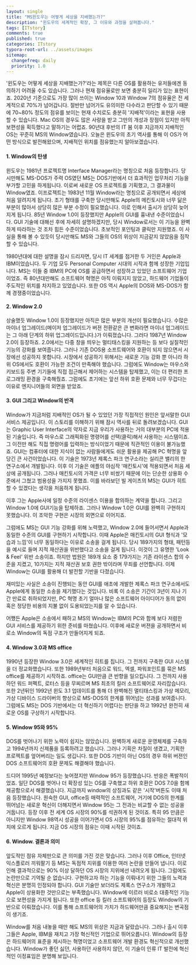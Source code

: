 ```yaml
---
layout: single
title: "MS윈도우는 어떻게 세상을 지배했는가?"
description: "윈도우의 세계적인 확장, 그 이유와 과정을 살펴봅니다."
tags: [ITstory]
comments: true
published: true
categories: ITstory
typora-root-url: ../assets/images
sitemap:
  changefreq: daily
  priority: 1.0
---
```


'윈도우는 어떻게 세상을 지배했는가?'라는 제목은 다른 OS를 활용하는 유저들에겐 동의하기 어려울 수도 있습니다. 그러나 현재 점유율로만 보면 충분히 일리가 있는 표현이죠. 2020년 기준으로도 가장 많이 쓰이는 Window 10과 Window 7의 점유율은 전 세계적으로 70%가 넘어갑니다. 절반만 넘어가도 유의미한 다수라고 판단할 수 있기 때문에 70~80% 정도의 점유를 보이는 현재 수치로도 충분히 '지배적'이라는 표현을 사용할 수 있습니다. Mac OS의 경우도 많은 사랑을 받고 그만의 개성과 장점이 있지만 아직 보편성을 획득했다고 말하기는 어렵죠. 90년대 후반의 IT 붐 이후 지금까지 지배적인 OS는 꾸준히 MS의 Window였습니다. 오늘은 윈도우의 초기 역사를 통해 이 OS가 어떤 방식으로 발전해왔으며, 지배적인 위치를 점유했는지 알아보겠습니다.

#### 1. Window의 탄생

윈도우는 1981년 프로젝트명 Interface Manager라는 명칭으로 처음 등장합니다. 당시만해도 MS-DOS가 주력 OS였던 MS는 DOS기반에서 더 효과적인 업무처리 기능을 부가할 고민을 하게됩니다. 이로써 새로운 OS 프로젝트를 기획했고, 그 결과물이 Window였죠. 이프로젝트는 1983년 11월 Window라는 명칭으로 공개되면서 세상에 처음 알려지게 됩니다. 초기 형태를 구축한 당시만해도 Apple의 메킨토시와 너무 닮은 부분이 많아서 상당히 많은 부분 수정이 필요했습니다. 이로 인해서 출시가 상당히 늦어지게 됩니다. 85년 Window 1.0이 등장했지만 Apple의 GUI를 흉내낸 수준이었습니다. GUI 기술에 대해선 후에 자세히 설명하겠지만, 당시 Window로서는 이 기능을 완벽하게 따라하는 것 조차 힘든 수준이었습니다. 초보적인 포인팅과 클릭만 지원했죠. 이 사실을 통해 볼 수 있듯이 당시만해도 MS와 그들의 OS의 위상이 지금같지 않았음을 짐작할 수 있습니다.

1980년대에 대한 설명을 잠시 드리자면, 당시 IT 세계를 점거한 두 거인은 Apple과 IBM이었습니다. 두 기업 모두 Personal Computer 시대의 시작과 함께 성장한 기업입니다. MS는 이들 중 IBM의 PC에 OS를 공급하면서 성장하고 있었던 소프트웨어 기업이었죠. 즉 80년대만해도 소프트웨어 혁명은 아직 이뤄지지 않았고, 하드웨어 기업들이 주도적인 위치를 차지하고 있었습니다. 또한 OS 역시 Apple의 DOS와 MS-DOS가 함께 경쟁중이었습니다.

#### 2. Window 2.0

상술했듯 Window 1.0이 등장했지만 아직은 많은 부분의 개선이 필요했습니다. 수많은 마이너 업그레이드(메이저 업그레이드가 버젼 전환같은 큰 변화라면 마이너 업그레이드는 그 아래 단계의 하위 업그레이드입니다.)가 이뤄졌습니다. 그러다 1987년 Window 2.0이 등장하죠. 2.0에서는 다중 창을 띄우는 멀티태스킹을 지원하는 등 보다 실질적인 기능의 강화를 보여줍니다. 그러나 기존 DOS용 소프트웨어와 호환이 되지 않으면서 시장에선 성공하지 못합니다. 시장에서 성공하기 위해서는 새로운 기능 강화 뿐 아니라 하위 OS에서도 호환이 가능한 조건이 만족해야 했습니다. 그럼에도 Window는 마우스와 키보드등 주변 기기들에 직접 접근해서 제어하는 시스템을 탑제했고, 이는 더 편리한 프로그래밍 환경을 구축해줬죠. 그럼에도 초기에는 앞선 하위 호환 문제와 너무 무겁다는 이유로 엔지니어들의 외면을 받았죠.

#### 3. GUI 그리고 Window의 반격

Window가 지금처럼 지배적인 OS가 될 수 있었던 가장 직접적인 원인은 앞서말한 GUI 서비스 제공입니다. 이 스토리를 이해하기 위해 잠시 역사를 뒤로 돌려보겠습니다. GUI는 Graphic User Interface의 약자로 지금 우리가 사용하는 거의 대부분의 PC에 적용된 기술입니다. 즉 마우스로 그래픽화된 명령어를 선택(클릭)해서 사용하는 시스템이죠. 그 이전만 해도 직접 명령어를 입력하는 방식이었기 때문에 직관적인 이용이 불가능했죠. GUI는 컴퓨터에 대한 지식이 없는 사람들에게도 쉬운 활용을 제공해 PC 혁명을 앞당긴 큰 사건이었습니다. 이 기술은 1973년 제록스 파크 연구소라는 실리콘 밸리의 한 연구소에서 개발됩니다. 이후 이 기술은 애플의 야심작 '매킨토시'에 적용되면서 처음 세상에 공개됩니다. 그러나 매킨토시의 가격은 너무 비쌌기 때문에 이는 단순한 상용화 수준에서 그쳤고 범용성을 가지지 못했죠. 이를 바라보던 빌 게이츠의 MS는 GUI가 히트할 수 있겠다는 생각을 처음하게 됩니다.

이후 그는 Apple사에 일정 수준의 라이센스 이용을 합의하는 계약을 합니다. 그리고 Window 1.0에 GUI기능을 탑제하죠. 그러나 Window 1.0은 GUI를 완벽히 구현하지 못했습니다. 이 조악한 구현은 시장의 외면으로 이어지죠.

그럼에도 MS는 GUI 기능 강화를 위해 노력했고, Window 2.0에 들어서면서 Apple과 동일한 수준의 GUI를 구현하기 시작합니다. 이때 Apple은 매킨토시의 GUI 형식과 '모습과 느낌'이 너무 동일하다는 이유로 소송을 걸게 됩니다. 당시 189가지의 형태, 패턴등을 예시로 들며 지적 재산권을 위반했다고 소송을 걸게 됩니다. 이것이 그 유명한 'Look & Feel' 위반 소송이죠. 하지만 법원은 189개 요소 중 179가지는 기존 라이센스 합의 수준을 지켰고, 10가지는 지적 재산권 보호 권한 밖이라며 무죄를 선언합니다. 이제 Window는 GUI를 활용해 더 발전할 기반을 다졌습니다.

재미있는 사실은 소송이 진행되는 동안 GUI를 애초에 개발한 제록스 파크 연구소에서도 Apple에게 동일한 소송을 제기했다는 것입니다. 비록 이 소송은 기간이 3년이 지나 기간 만료로 취하되었지만, PC 혁명 초기 얼마나 많은 소프트웨어 아이디어가 동의 없이 혹은 정당한 비용의 지불 없이 도용되었는지를 알 수 있습니다.

어쨌든 Apple은 소송에서 패하고 MS의 Window는 IBM의 PC와 함께 보다 저렴한 GUI 서비스를 제공하기 위한 준비를 마쳤습니다. 이후에 새로운 버젼을 공개하면서 비로소 Window의 독점 구조가 만들어지게 되죠.

#### 4. Window 3.0과 MS office

1990년 등장한 Window 3.0은 세계적인 히트를 칩니다. 그 전까지 구축한 GUI 시스템을 더 정교화했습니다. 또한 1989년부터 처음으로 워드, 엑셀, 파워포인트를 묶은 MS office를 제공하기 시작하죠. office는 GUI만큼 큰 반향을 일으킵니다. 그 전까지 사용하던 워드 퍼펙트, 로터스 등을 무찌르며 MS 최초의 킬러 소프트웨어로 자리잡습니다. 또한 2년뒤인 1992년 윈도 3.1 업데이트를 통해 더 완벽해진 멀티태스킹과 가상 메모리, 가상 디바이스 드라이버의 향상으로 MS-DOS의 한계를 뛰어넘는 성과를 보여줍니다. 그럼에도 MS는 DOS 기반에서는 더 혁신하기 어렵다는 판단을 하고 1992년 완전히 새로운 OS를 구상하기 시작합니다.

#### 5. Window 95와 95%

DOS를 벗어나기 위한 노력이 쉽지는 않았습니다. 완벽하게 새로운 운영체제를 구축하고 1994년까지 신제품을 등록하려고 했습니다. 그러나 기획은 차질이 생겼고, 기획한 프로젝트를 엎어버리는 일도 생깁니다. 또한 DOS 기반이 아닌 OS의 경우 하위 버젼인 DOS 소프트웨어의 호환 문제도 해결해야 했습니다.

드디어 1995년 예정보다는 늦어졌지만 Window 95가 등장했습니다. 반응은 폭발적이었죠. 일단 DOS를 벗어나 더 확장성 있는 OS를 구축했고 하위 호환은 DOS 7.0을 함께 제공함으로서 해결했습니다. 지금까지 window의 상징과도 같은 '시작'버튼도 이때 처음 등장했습니다. 원숙한 GUI, office등 매력적인 소프트웨어, 거기에 DOS의 한계를 뛰어넘는 새로운 혁신이 더해지면서 Window 95는 그 전과는 비교할 수 없는 성공을 거둡니다. 등장 이후 전 세계 OS 시장의 90%를 석권하게 된 것이죠. 특히 95 만큼은 아니지만 Window 98역시 성공을 이어가면서 OS 시장의 95%를 점유하는 절대적 위치에 오르게 됩니다. 지금 OS 시장의 점유는 이때 시작된 것이죠.

#### 6. Window. 결론과 의미

앞도적인 점유 자체만으로 큰 의미를 가진 것은 맞습니다. 그러나 이후 Office, 인터넷 익스플로러 끼워팔기 등 MS는 독점적 지위를 이용한 여러 논란을 만들어 냅니다. 이로 인해 결과적으로는 90% 이상 달하던 OS 시장의 지위에선 내려오게 됩니다. 그럼에도 논란만으로 기억될 순 없습니다. 구현하고자 하는 기능을 이뤄내기 위한 그들의 노력과 혁신은 분명히 인정되야 합니다. GUI 기술만 보더라도 제록스 연구소가 개발하고 Apple이 상용화한 것만으로는 부족했습니다. Window에 이르러 비로소 대중적인 기능으로 보편성을 가지게 됩니다. 또한 office 등 킬러 소프트웨어의 등장도 Window의 기반으로 이뤄졌습니다. 이를 통해 소프트웨어의 가치가 하드웨어만큼 중요해지는 변곡점이 생기죠.

Window를 처음 내놓을 때만 해도 MS의 위상은 지금과 달랐습니다. 그러나 출시 이후 그들은 Apple, IBM을 재치고 가장 혁신적인 기업으로 뛰어오릅니다. Window의 등장은 하드웨어의 표준을 제시하는 혁명이었고 소프트웨어 개발 환경도 혁신적으로 개선했습니다. Window가 좋던 싫던, 사용하던 사용하지 않던, 이 기술이 인류 IT 발전에 혁신적인 이정표임은 분명해 보입니다.

####
